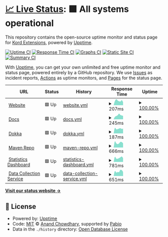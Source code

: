 # [📈 Live Status](https://status.kordex.dev): <!--live status--> **🟩 All systems operational**

This repository contains the open-source uptime monitor and status page for [Kord Extensions](https://kordex.dev), powered by [Upptime](https://github.com/upptime/upptime).

[![Uptime CI](https://github.com/Kord-Extensions/status/workflows/Uptime%20CI/badge.svg)](https://github.com/Kord-Extensions/status/actions?query=workflow%3A%22Uptime+CI%22)
[![Response Time CI](https://github.com/Kord-Extensions/status/workflows/Response%20Time%20CI/badge.svg)](https://github.com/Kord-Extensions/status/actions?query=workflow%3A%22Response+Time+CI%22)
[![Graphs CI](https://github.com/Kord-Extensions/status/workflows/Graphs%20CI/badge.svg)](https://github.com/Kord-Extensions/status/actions?query=workflow%3A%22Graphs+CI%22)
[![Static Site CI](https://github.com/Kord-Extensions/status/workflows/Static%20Site%20CI/badge.svg)](https://github.com/Kord-Extensions/status/actions?query=workflow%3A%22Static+Site+CI%22)
[![Summary CI](https://github.com/Kord-Extensions/status/workflows/Summary%20CI/badge.svg)](https://github.com/Kord-Extensions/status/actions?query=workflow%3A%22Summary+CI%22)

With [Upptime](https://upptime.js.org), you can get your own unlimited and free uptime monitor and status page, powered entirely by a GitHub repository. We use [Issues](https://github.com/Kord-Extensions/status/issues) as incident reports, [Actions](https://github.com/Kord-Extensions/status/actions) as uptime monitors, and [Pages](https://status.kordex.dev) for the status page.

<!--start: status pages-->
<!-- This summary is generated by Upptime (https://github.com/upptime/upptime) -->
<!-- Do not edit this manually, your changes will be overwritten -->
<!-- prettier-ignore -->
| URL | Status | History | Response Time | Uptime |
| --- | ------ | ------- | ------------- | ------ |
| <img alt="" src="https://icons.duckduckgo.com/ip3/kordex.dev.ico" height="13"> [Website](https://kordex.dev) | 🟩 Up | [website.yml](https://github.com/Kord-Extensions/status/commits/HEAD/history/website.yml) | <details><summary><img alt="Response time graph" src="./graphs/website/response-time-week.png" height="20"> 207ms</summary><br><a href="https://status.kordex.dev/history/website"><img alt="Response time 182" src="https://img.shields.io/endpoint?url=https%3A%2F%2Fraw.githubusercontent.com%2FKord-Extensions%2Fstatus%2FHEAD%2Fapi%2Fwebsite%2Fresponse-time.json"></a><br><a href="https://status.kordex.dev/history/website"><img alt="24-hour response time 143" src="https://img.shields.io/endpoint?url=https%3A%2F%2Fraw.githubusercontent.com%2FKord-Extensions%2Fstatus%2FHEAD%2Fapi%2Fwebsite%2Fresponse-time-day.json"></a><br><a href="https://status.kordex.dev/history/website"><img alt="7-day response time 207" src="https://img.shields.io/endpoint?url=https%3A%2F%2Fraw.githubusercontent.com%2FKord-Extensions%2Fstatus%2FHEAD%2Fapi%2Fwebsite%2Fresponse-time-week.json"></a><br><a href="https://status.kordex.dev/history/website"><img alt="30-day response time 187" src="https://img.shields.io/endpoint?url=https%3A%2F%2Fraw.githubusercontent.com%2FKord-Extensions%2Fstatus%2FHEAD%2Fapi%2Fwebsite%2Fresponse-time-month.json"></a><br><a href="https://status.kordex.dev/history/website"><img alt="1-year response time 182" src="https://img.shields.io/endpoint?url=https%3A%2F%2Fraw.githubusercontent.com%2FKord-Extensions%2Fstatus%2FHEAD%2Fapi%2Fwebsite%2Fresponse-time-year.json"></a></details> | <details><summary><a href="https://status.kordex.dev/history/website">100.00%</a></summary><a href="https://status.kordex.dev/history/website"><img alt="All-time uptime 100.00%" src="https://img.shields.io/endpoint?url=https%3A%2F%2Fraw.githubusercontent.com%2FKord-Extensions%2Fstatus%2FHEAD%2Fapi%2Fwebsite%2Fuptime.json"></a><br><a href="https://status.kordex.dev/history/website"><img alt="24-hour uptime 100.00%" src="https://img.shields.io/endpoint?url=https%3A%2F%2Fraw.githubusercontent.com%2FKord-Extensions%2Fstatus%2FHEAD%2Fapi%2Fwebsite%2Fuptime-day.json"></a><br><a href="https://status.kordex.dev/history/website"><img alt="7-day uptime 100.00%" src="https://img.shields.io/endpoint?url=https%3A%2F%2Fraw.githubusercontent.com%2FKord-Extensions%2Fstatus%2FHEAD%2Fapi%2Fwebsite%2Fuptime-week.json"></a><br><a href="https://status.kordex.dev/history/website"><img alt="30-day uptime 100.00%" src="https://img.shields.io/endpoint?url=https%3A%2F%2Fraw.githubusercontent.com%2FKord-Extensions%2Fstatus%2FHEAD%2Fapi%2Fwebsite%2Fuptime-month.json"></a><br><a href="https://status.kordex.dev/history/website"><img alt="1-year uptime 100.00%" src="https://img.shields.io/endpoint?url=https%3A%2F%2Fraw.githubusercontent.com%2FKord-Extensions%2Fstatus%2FHEAD%2Fapi%2Fwebsite%2Fuptime-year.json"></a></details>
| <img alt="" src="https://icons.duckduckgo.com/ip3/docs.kordex.dev.ico" height="13"> [Docs](https://docs.kordex.dev) | 🟩 Up | [docs.yml](https://github.com/Kord-Extensions/status/commits/HEAD/history/docs.yml) | <details><summary><img alt="Response time graph" src="./graphs/docs/response-time-week.png" height="20"> 245ms</summary><br><a href="https://status.kordex.dev/history/docs"><img alt="Response time 190" src="https://img.shields.io/endpoint?url=https%3A%2F%2Fraw.githubusercontent.com%2FKord-Extensions%2Fstatus%2FHEAD%2Fapi%2Fdocs%2Fresponse-time.json"></a><br><a href="https://status.kordex.dev/history/docs"><img alt="24-hour response time 221" src="https://img.shields.io/endpoint?url=https%3A%2F%2Fraw.githubusercontent.com%2FKord-Extensions%2Fstatus%2FHEAD%2Fapi%2Fdocs%2Fresponse-time-day.json"></a><br><a href="https://status.kordex.dev/history/docs"><img alt="7-day response time 245" src="https://img.shields.io/endpoint?url=https%3A%2F%2Fraw.githubusercontent.com%2FKord-Extensions%2Fstatus%2FHEAD%2Fapi%2Fdocs%2Fresponse-time-week.json"></a><br><a href="https://status.kordex.dev/history/docs"><img alt="30-day response time 210" src="https://img.shields.io/endpoint?url=https%3A%2F%2Fraw.githubusercontent.com%2FKord-Extensions%2Fstatus%2FHEAD%2Fapi%2Fdocs%2Fresponse-time-month.json"></a><br><a href="https://status.kordex.dev/history/docs"><img alt="1-year response time 190" src="https://img.shields.io/endpoint?url=https%3A%2F%2Fraw.githubusercontent.com%2FKord-Extensions%2Fstatus%2FHEAD%2Fapi%2Fdocs%2Fresponse-time-year.json"></a></details> | <details><summary><a href="https://status.kordex.dev/history/docs">100.00%</a></summary><a href="https://status.kordex.dev/history/docs"><img alt="All-time uptime 100.00%" src="https://img.shields.io/endpoint?url=https%3A%2F%2Fraw.githubusercontent.com%2FKord-Extensions%2Fstatus%2FHEAD%2Fapi%2Fdocs%2Fuptime.json"></a><br><a href="https://status.kordex.dev/history/docs"><img alt="24-hour uptime 100.00%" src="https://img.shields.io/endpoint?url=https%3A%2F%2Fraw.githubusercontent.com%2FKord-Extensions%2Fstatus%2FHEAD%2Fapi%2Fdocs%2Fuptime-day.json"></a><br><a href="https://status.kordex.dev/history/docs"><img alt="7-day uptime 100.00%" src="https://img.shields.io/endpoint?url=https%3A%2F%2Fraw.githubusercontent.com%2FKord-Extensions%2Fstatus%2FHEAD%2Fapi%2Fdocs%2Fuptime-week.json"></a><br><a href="https://status.kordex.dev/history/docs"><img alt="30-day uptime 100.00%" src="https://img.shields.io/endpoint?url=https%3A%2F%2Fraw.githubusercontent.com%2FKord-Extensions%2Fstatus%2FHEAD%2Fapi%2Fdocs%2Fuptime-month.json"></a><br><a href="https://status.kordex.dev/history/docs"><img alt="1-year uptime 100.00%" src="https://img.shields.io/endpoint?url=https%3A%2F%2Fraw.githubusercontent.com%2FKord-Extensions%2Fstatus%2FHEAD%2Fapi%2Fdocs%2Fuptime-year.json"></a></details>
| <img alt="" src="https://icons.duckduckgo.com/ip3/dokka.kordex.dev.ico" height="13"> [Dokka](https://dokka.kordex.dev) | 🟩 Up | [dokka.yml](https://github.com/Kord-Extensions/status/commits/HEAD/history/dokka.yml) | <details><summary><img alt="Response time graph" src="./graphs/dokka/response-time-week.png" height="20"> 187ms</summary><br><a href="https://status.kordex.dev/history/dokka"><img alt="Response time 172" src="https://img.shields.io/endpoint?url=https%3A%2F%2Fraw.githubusercontent.com%2FKord-Extensions%2Fstatus%2FHEAD%2Fapi%2Fdokka%2Fresponse-time.json"></a><br><a href="https://status.kordex.dev/history/dokka"><img alt="24-hour response time 189" src="https://img.shields.io/endpoint?url=https%3A%2F%2Fraw.githubusercontent.com%2FKord-Extensions%2Fstatus%2FHEAD%2Fapi%2Fdokka%2Fresponse-time-day.json"></a><br><a href="https://status.kordex.dev/history/dokka"><img alt="7-day response time 187" src="https://img.shields.io/endpoint?url=https%3A%2F%2Fraw.githubusercontent.com%2FKord-Extensions%2Fstatus%2FHEAD%2Fapi%2Fdokka%2Fresponse-time-week.json"></a><br><a href="https://status.kordex.dev/history/dokka"><img alt="30-day response time 183" src="https://img.shields.io/endpoint?url=https%3A%2F%2Fraw.githubusercontent.com%2FKord-Extensions%2Fstatus%2FHEAD%2Fapi%2Fdokka%2Fresponse-time-month.json"></a><br><a href="https://status.kordex.dev/history/dokka"><img alt="1-year response time 172" src="https://img.shields.io/endpoint?url=https%3A%2F%2Fraw.githubusercontent.com%2FKord-Extensions%2Fstatus%2FHEAD%2Fapi%2Fdokka%2Fresponse-time-year.json"></a></details> | <details><summary><a href="https://status.kordex.dev/history/dokka">100.00%</a></summary><a href="https://status.kordex.dev/history/dokka"><img alt="All-time uptime 100.00%" src="https://img.shields.io/endpoint?url=https%3A%2F%2Fraw.githubusercontent.com%2FKord-Extensions%2Fstatus%2FHEAD%2Fapi%2Fdokka%2Fuptime.json"></a><br><a href="https://status.kordex.dev/history/dokka"><img alt="24-hour uptime 100.00%" src="https://img.shields.io/endpoint?url=https%3A%2F%2Fraw.githubusercontent.com%2FKord-Extensions%2Fstatus%2FHEAD%2Fapi%2Fdokka%2Fuptime-day.json"></a><br><a href="https://status.kordex.dev/history/dokka"><img alt="7-day uptime 100.00%" src="https://img.shields.io/endpoint?url=https%3A%2F%2Fraw.githubusercontent.com%2FKord-Extensions%2Fstatus%2FHEAD%2Fapi%2Fdokka%2Fuptime-week.json"></a><br><a href="https://status.kordex.dev/history/dokka"><img alt="30-day uptime 100.00%" src="https://img.shields.io/endpoint?url=https%3A%2F%2Fraw.githubusercontent.com%2FKord-Extensions%2Fstatus%2FHEAD%2Fapi%2Fdokka%2Fuptime-month.json"></a><br><a href="https://status.kordex.dev/history/dokka"><img alt="1-year uptime 100.00%" src="https://img.shields.io/endpoint?url=https%3A%2F%2Fraw.githubusercontent.com%2FKord-Extensions%2Fstatus%2FHEAD%2Fapi%2Fdokka%2Fuptime-year.json"></a></details>
| <img alt="" src="https://icons.duckduckgo.com/ip3/repo.kordex.dev.ico" height="13"> [Maven Repo](https://repo.kordex.dev) | 🟩 Up | [maven-repo.yml](https://github.com/Kord-Extensions/status/commits/HEAD/history/maven-repo.yml) | <details><summary><img alt="Response time graph" src="./graphs/maven-repo/response-time-week.png" height="20"> 666ms</summary><br><a href="https://status.kordex.dev/history/maven-repo"><img alt="Response time 599" src="https://img.shields.io/endpoint?url=https%3A%2F%2Fraw.githubusercontent.com%2FKord-Extensions%2Fstatus%2FHEAD%2Fapi%2Fmaven-repo%2Fresponse-time.json"></a><br><a href="https://status.kordex.dev/history/maven-repo"><img alt="24-hour response time 590" src="https://img.shields.io/endpoint?url=https%3A%2F%2Fraw.githubusercontent.com%2FKord-Extensions%2Fstatus%2FHEAD%2Fapi%2Fmaven-repo%2Fresponse-time-day.json"></a><br><a href="https://status.kordex.dev/history/maven-repo"><img alt="7-day response time 666" src="https://img.shields.io/endpoint?url=https%3A%2F%2Fraw.githubusercontent.com%2FKord-Extensions%2Fstatus%2FHEAD%2Fapi%2Fmaven-repo%2Fresponse-time-week.json"></a><br><a href="https://status.kordex.dev/history/maven-repo"><img alt="30-day response time 614" src="https://img.shields.io/endpoint?url=https%3A%2F%2Fraw.githubusercontent.com%2FKord-Extensions%2Fstatus%2FHEAD%2Fapi%2Fmaven-repo%2Fresponse-time-month.json"></a><br><a href="https://status.kordex.dev/history/maven-repo"><img alt="1-year response time 599" src="https://img.shields.io/endpoint?url=https%3A%2F%2Fraw.githubusercontent.com%2FKord-Extensions%2Fstatus%2FHEAD%2Fapi%2Fmaven-repo%2Fresponse-time-year.json"></a></details> | <details><summary><a href="https://status.kordex.dev/history/maven-repo">100.00%</a></summary><a href="https://status.kordex.dev/history/maven-repo"><img alt="All-time uptime 99.84%" src="https://img.shields.io/endpoint?url=https%3A%2F%2Fraw.githubusercontent.com%2FKord-Extensions%2Fstatus%2FHEAD%2Fapi%2Fmaven-repo%2Fuptime.json"></a><br><a href="https://status.kordex.dev/history/maven-repo"><img alt="24-hour uptime 100.00%" src="https://img.shields.io/endpoint?url=https%3A%2F%2Fraw.githubusercontent.com%2FKord-Extensions%2Fstatus%2FHEAD%2Fapi%2Fmaven-repo%2Fuptime-day.json"></a><br><a href="https://status.kordex.dev/history/maven-repo"><img alt="7-day uptime 100.00%" src="https://img.shields.io/endpoint?url=https%3A%2F%2Fraw.githubusercontent.com%2FKord-Extensions%2Fstatus%2FHEAD%2Fapi%2Fmaven-repo%2Fuptime-week.json"></a><br><a href="https://status.kordex.dev/history/maven-repo"><img alt="30-day uptime 100.00%" src="https://img.shields.io/endpoint?url=https%3A%2F%2Fraw.githubusercontent.com%2FKord-Extensions%2Fstatus%2FHEAD%2Fapi%2Fmaven-repo%2Fuptime-month.json"></a><br><a href="https://status.kordex.dev/history/maven-repo"><img alt="1-year uptime 99.84%" src="https://img.shields.io/endpoint?url=https%3A%2F%2Fraw.githubusercontent.com%2FKord-Extensions%2Fstatus%2FHEAD%2Fapi%2Fmaven-repo%2Fuptime-year.json"></a></details>
| <img alt="" src="https://icons.duckduckgo.com/ip3/stats.kordex.dev.ico" height="13"> [Statistics Dashboard](https://stats.kordex.dev/public/dashboard/4b0a4faa-45fb-45af-ab96-43cfbec11779) | 🟩 Up | [statistics-dashboard.yml](https://github.com/Kord-Extensions/status/commits/HEAD/history/statistics-dashboard.yml) | <details><summary><img alt="Response time graph" src="./graphs/statistics-dashboard/response-time-week.png" height="20"> 781ms</summary><br><a href="https://status.kordex.dev/history/statistics-dashboard"><img alt="Response time 733" src="https://img.shields.io/endpoint?url=https%3A%2F%2Fraw.githubusercontent.com%2FKord-Extensions%2Fstatus%2FHEAD%2Fapi%2Fstatistics-dashboard%2Fresponse-time.json"></a><br><a href="https://status.kordex.dev/history/statistics-dashboard"><img alt="24-hour response time 724" src="https://img.shields.io/endpoint?url=https%3A%2F%2Fraw.githubusercontent.com%2FKord-Extensions%2Fstatus%2FHEAD%2Fapi%2Fstatistics-dashboard%2Fresponse-time-day.json"></a><br><a href="https://status.kordex.dev/history/statistics-dashboard"><img alt="7-day response time 781" src="https://img.shields.io/endpoint?url=https%3A%2F%2Fraw.githubusercontent.com%2FKord-Extensions%2Fstatus%2FHEAD%2Fapi%2Fstatistics-dashboard%2Fresponse-time-week.json"></a><br><a href="https://status.kordex.dev/history/statistics-dashboard"><img alt="30-day response time 748" src="https://img.shields.io/endpoint?url=https%3A%2F%2Fraw.githubusercontent.com%2FKord-Extensions%2Fstatus%2FHEAD%2Fapi%2Fstatistics-dashboard%2Fresponse-time-month.json"></a><br><a href="https://status.kordex.dev/history/statistics-dashboard"><img alt="1-year response time 733" src="https://img.shields.io/endpoint?url=https%3A%2F%2Fraw.githubusercontent.com%2FKord-Extensions%2Fstatus%2FHEAD%2Fapi%2Fstatistics-dashboard%2Fresponse-time-year.json"></a></details> | <details><summary><a href="https://status.kordex.dev/history/statistics-dashboard">100.00%</a></summary><a href="https://status.kordex.dev/history/statistics-dashboard"><img alt="All-time uptime 99.75%" src="https://img.shields.io/endpoint?url=https%3A%2F%2Fraw.githubusercontent.com%2FKord-Extensions%2Fstatus%2FHEAD%2Fapi%2Fstatistics-dashboard%2Fuptime.json"></a><br><a href="https://status.kordex.dev/history/statistics-dashboard"><img alt="24-hour uptime 100.00%" src="https://img.shields.io/endpoint?url=https%3A%2F%2Fraw.githubusercontent.com%2FKord-Extensions%2Fstatus%2FHEAD%2Fapi%2Fstatistics-dashboard%2Fuptime-day.json"></a><br><a href="https://status.kordex.dev/history/statistics-dashboard"><img alt="7-day uptime 100.00%" src="https://img.shields.io/endpoint?url=https%3A%2F%2Fraw.githubusercontent.com%2FKord-Extensions%2Fstatus%2FHEAD%2Fapi%2Fstatistics-dashboard%2Fuptime-week.json"></a><br><a href="https://status.kordex.dev/history/statistics-dashboard"><img alt="30-day uptime 100.00%" src="https://img.shields.io/endpoint?url=https%3A%2F%2Fraw.githubusercontent.com%2FKord-Extensions%2Fstatus%2FHEAD%2Fapi%2Fstatistics-dashboard%2Fuptime-month.json"></a><br><a href="https://status.kordex.dev/history/statistics-dashboard"><img alt="1-year uptime 99.75%" src="https://img.shields.io/endpoint?url=https%3A%2F%2Fraw.githubusercontent.com%2FKord-Extensions%2Fstatus%2FHEAD%2Fapi%2Fstatistics-dashboard%2Fuptime-year.json"></a></details>
| <img alt="" src="https://icons.duckduckgo.com/ip3/data.kordex.dev.ico" height="13"> [Data Collection Service](https://data.kordex.dev) | 🟩 Up | [data-collection-service.yml](https://github.com/Kord-Extensions/status/commits/HEAD/history/data-collection-service.yml) | <details><summary><img alt="Response time graph" src="./graphs/data-collection-service/response-time-week.png" height="20"> 651ms</summary><br><a href="https://status.kordex.dev/history/data-collection-service"><img alt="Response time 598" src="https://img.shields.io/endpoint?url=https%3A%2F%2Fraw.githubusercontent.com%2FKord-Extensions%2Fstatus%2FHEAD%2Fapi%2Fdata-collection-service%2Fresponse-time.json"></a><br><a href="https://status.kordex.dev/history/data-collection-service"><img alt="24-hour response time 565" src="https://img.shields.io/endpoint?url=https%3A%2F%2Fraw.githubusercontent.com%2FKord-Extensions%2Fstatus%2FHEAD%2Fapi%2Fdata-collection-service%2Fresponse-time-day.json"></a><br><a href="https://status.kordex.dev/history/data-collection-service"><img alt="7-day response time 651" src="https://img.shields.io/endpoint?url=https%3A%2F%2Fraw.githubusercontent.com%2FKord-Extensions%2Fstatus%2FHEAD%2Fapi%2Fdata-collection-service%2Fresponse-time-week.json"></a><br><a href="https://status.kordex.dev/history/data-collection-service"><img alt="30-day response time 609" src="https://img.shields.io/endpoint?url=https%3A%2F%2Fraw.githubusercontent.com%2FKord-Extensions%2Fstatus%2FHEAD%2Fapi%2Fdata-collection-service%2Fresponse-time-month.json"></a><br><a href="https://status.kordex.dev/history/data-collection-service"><img alt="1-year response time 598" src="https://img.shields.io/endpoint?url=https%3A%2F%2Fraw.githubusercontent.com%2FKord-Extensions%2Fstatus%2FHEAD%2Fapi%2Fdata-collection-service%2Fresponse-time-year.json"></a></details> | <details><summary><a href="https://status.kordex.dev/history/data-collection-service">100.00%</a></summary><a href="https://status.kordex.dev/history/data-collection-service"><img alt="All-time uptime 99.76%" src="https://img.shields.io/endpoint?url=https%3A%2F%2Fraw.githubusercontent.com%2FKord-Extensions%2Fstatus%2FHEAD%2Fapi%2Fdata-collection-service%2Fuptime.json"></a><br><a href="https://status.kordex.dev/history/data-collection-service"><img alt="24-hour uptime 100.00%" src="https://img.shields.io/endpoint?url=https%3A%2F%2Fraw.githubusercontent.com%2FKord-Extensions%2Fstatus%2FHEAD%2Fapi%2Fdata-collection-service%2Fuptime-day.json"></a><br><a href="https://status.kordex.dev/history/data-collection-service"><img alt="7-day uptime 100.00%" src="https://img.shields.io/endpoint?url=https%3A%2F%2Fraw.githubusercontent.com%2FKord-Extensions%2Fstatus%2FHEAD%2Fapi%2Fdata-collection-service%2Fuptime-week.json"></a><br><a href="https://status.kordex.dev/history/data-collection-service"><img alt="30-day uptime 100.00%" src="https://img.shields.io/endpoint?url=https%3A%2F%2Fraw.githubusercontent.com%2FKord-Extensions%2Fstatus%2FHEAD%2Fapi%2Fdata-collection-service%2Fuptime-month.json"></a><br><a href="https://status.kordex.dev/history/data-collection-service"><img alt="1-year uptime 99.76%" src="https://img.shields.io/endpoint?url=https%3A%2F%2Fraw.githubusercontent.com%2FKord-Extensions%2Fstatus%2FHEAD%2Fapi%2Fdata-collection-service%2Fuptime-year.json"></a></details>

<!--end: status pages-->

[**Visit our status website →**](https://status.kordex.dev)

## 📄 License

- Powered by: [Upptime](https://github.com/upptime/upptime)
- Code: [MIT](./LICENSE) © [Anand Chowdhary](https://anandchowdhary.com), supported by [Pabio](https://pabio.com)
- Data in the `./history` directory: [Open Database License](https://opendatacommons.org/licenses/odbl/1-0/)
